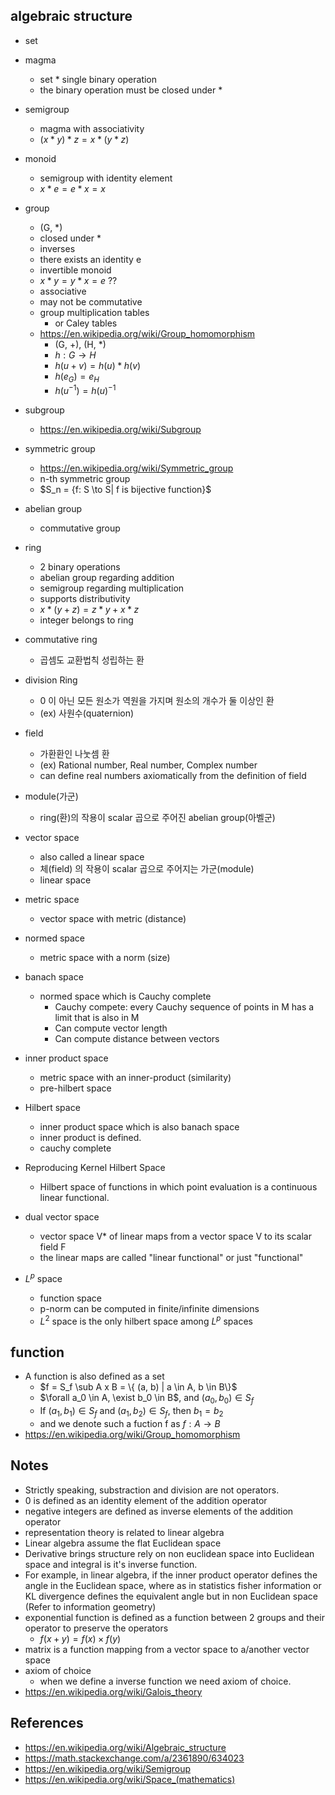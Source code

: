 ## algebraic structure

- set
- magma
  - set * single binary operation
  - the binary operation must be closed under *
- semigroup
  - magma with associativity
  - $(x * y) * z = x * (y * z)$
- monoid
  - semigroup with identity element
  - $x * e = e * x = x$
- group
  - (G, *)
  - closed under *
  - inverses
  - there exists an identity e
  - invertible monoid
  - $x * y = y * x = e$ ??
  - associative
  - may not be commutative
  - group multiplication tables
    - or Caley tables
  - https://en.wikipedia.org/wiki/Group_homomorphism
    - (G, +), (H, *)
    - $h: G \to H$
    - $h(u+v) = h(u)*h(v)$
    - $h(e_G) = e_H$
    - $h(u^{-1}) = h(u)^{-1}$
- subgroup
  - https://en.wikipedia.org/wiki/Subgroup
- symmetric group
  - https://en.wikipedia.org/wiki/Symmetric_group
  - n-th symmetric group
  - $S_n = \{f: S \to S\| f is bijective function}$
- abelian group
  - commutative group

- ring
  - 2 binary operations
  - abelian group regarding addition
  - semigroup regarding multiplication
  - supports distributivity
  - $x * (y + z) = z * y + x * z$
  - integer belongs to ring
- commutative ring
  - 곱셈도 교환법칙 성립하는 환
- division Ring
  - 0 이 아닌 모든 원소가 역원을 가지며 원소의 개수가 둘 이상인 환
  - (ex) 사원수(quaternion)
- field
  - 가환환인 나눗셈 환
  - (ex) Rational number, Real number, Complex number
  - can define real numbers axiomatically from the definition of field
- module(가군)
  - ring(환)의 작용이 scalar 곱으로 주어진 abelian group(아벨군)
- vector space
  - also called a linear space
  - 체(field) 의 작용이 scalar 곱으로 주어지는 가군(module)
  - linear space
- metric space
  - vector space with metric (distance)
- normed space
  - metric space with a norm (size)
- banach space
  - normed space which is Cauchy complete
    - Cauchy compete: every Cauchy sequence of points in M has a limit that is also in M
    - Can compute vector length
    - Can compute distance between vectors
- inner product space
  - metric space with an inner-product (similarity)
  - pre-hilbert space
- Hilbert space
  - inner product space which is also banach space
  - inner product is defined.
  - cauchy complete
- Reproducing Kernel Hilbert Space
  - Hilbert space of functions in which point evaluation is a continuous linear functional.
- dual vector space
  - vector space V* of linear maps from a vector space V to its scalar field F
  - the linear maps are called "linear functional" or just "functional"
- $L^p$ space
  - function space
  - p-norm can be computed in finite/infinite dimensions
  - $L^2$ space is the only hilbert space among $L^p$ spaces

## function

- A function is also defined as a set
  - $f = S_f \sub A x B = \{ (a, b) | a \in A, b \in B\}$
  - $\forall a_0 \in A, \exist b_0 \in B$, and $(a_0, b_0) \in S_f$
  - If $(a_1, b_1) \in S_f$ and $(a_1, b_2) \in S_f$, then $b_1 = b_2$
  - and we denote such a fuction f as $f: A \to B$
- https://en.wikipedia.org/wiki/Group_homomorphism

## Notes

- Strictly speaking, substraction and division are not operators.
- 0 is defined as an identity element of the addition operator
- negative integers are defined as inverse elements of the addition operator
- representation theory is related to linear algebra
- Linear algebra assume the flat Euclidean space
- Derivative brings structure rely on non euclidean space into Euclidean space and integral is it's inverse function.
- For example, in linear algebra, if the inner product operator defines the angle in the Euclidean space, where as in statistics fisher information or KL divergence defines the equivalent angle but in non Euclidean space (Refer to information geometry)
- exponential function is defined as a function between 2 groups and their operator to preserve the operators
  - $f(x+y) = f(x) \times f(y)$
- matrix is a function mapping from a vector space to a/another vector space
- axiom of choice
  - when we define a inverse function we need axiom of choice.
- https://en.wikipedia.org/wiki/Galois_theory

## References

- https://en.wikipedia.org/wiki/Algebraic_structure
- https://math.stackexchange.com/a/2361890/634023
- https://en.wikipedia.org/wiki/Semigroup
- https://en.wikipedia.org/wiki/Space_(mathematics)

